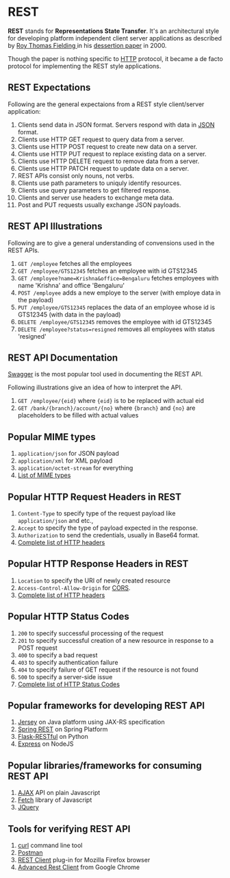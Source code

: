 # REST #

**REST** stands for **Representations State Transfer**. It's an architectural style for developing platform independent client server applications as described by [Roy Thomas Fielding ](https://en.wikipedia.org/wiki/Roy_Fielding) in his [dessertion paper](https://www.ics.uci.edu/~fielding/pubs/dissertation/rest_arch_style.htm) in 2000.

Though the paper is nothing specific to [HTTP](https://en.wikipedia.org/wiki/Hypertext_Transfer_Protocol) protocol, it became a de facto protocol for implementing the REST style applications. 

## REST Expectations ##

Following are the general expectaions from a REST style client/server application:

1. Clients send data in JSON format. Servers respond with data in [JSON](https://www.json.org/) format.
2. Clients use HTTP GET request to query data from a server.
3. Clients use HTTP POST request to create new data on a server.
4. Clients use HTTP PUT request to replace existing data on a server.
5. Clients use HTTP DELETE request to remove data from a server.
6. Clients use HTTP PATCH request to update data on a server.
7. REST APIs consist only nouns, not verbs.
8. Clients use path parameters to uniquly identify resources.
9. Clients use query parameters to get filtered response.
10. Clients and server use headers to exchange meta data.
11. Post and PUT requests usually exchange JSON payloads.

## REST API Illustrations ##

Following are to give a general understanding of convensions used in the REST APIs.

1. ``GET /employee`` fetches all the employees
2. ``GET /employee/GTS12345`` fetches an employee with id GTS12345
3. ``GET /employee?name=Krishna&office=Bengaluru`` fetches employees with name 'Krishna' and office 'Bengaluru'
4. ``POST /employee`` adds a new employe to the server (with employe data in the payload)
5. ``PUT /employee/GTS12345`` replaces the data of an employee whose id is GTS12345 (with data in the payload)
6. ``DELETE /employee/GTS12345`` removes the employee with id GTS12345
7. ``DELETE /employee?status=resigned`` removes all employees with status 'resigned'

## REST API Documentation ##

[Swagger](https://swagger.io/) is the most popular tool used in documenting the REST API. 

Following illustrations give an idea of how to interpret the API.

1. ``GET /employee/{eid}`` where ``{eid}`` is to be replaced with actual eid
2. ``GET /bank/{branch}/account/{no}`` where ``{branch}`` and ``{no}`` are placeholders to be filled with actual values

## Popular MIME types ##

1. ``application/json`` for JSON payload
2. ``application/xml`` for XML payload
3. ``application/octet-stream`` for everything
4. [List of MIME types](https://developer.mozilla.org/en-US/docs/Web/HTTP/Basics_of_HTTP/MIME_types/Complete_list_of_MIME_types) 

## Popular HTTP Request Headers in REST ##

1. ``Content-Type`` to specify type of the request payload like ``application/json`` and etc., 
2. ``Accept`` to specify the type of payload expected in the response.
3. ``Authorization`` to send the credentials, usually in Base64 format.
4. [Complete list of HTTP headers](https://developer.mozilla.org/en-US/docs/Web/HTTP/Headers)

## Popular HTTP Response Headers in REST ##
1. ``Location`` to specify the URI of newly created resource
2. ``Access-Control-Allow-Origin`` for [CORS](https://developer.mozilla.org/en-US/docs/Web/HTTP/CORS).
3. [Complete list of HTTP headers](https://developer.mozilla.org/en-US/docs/Web/HTTP/Headers)

## Popular HTTP Status Codes ##
1. ``200`` to specify successful processing of the request
2. ``201`` to specify successful creation of a new resource in response to a POST request
3. ``400`` to specify a bad request
4. ``403`` to specify authentication failure
5. ``404`` to specify failure of GET request if the resource is not found
6. ``500`` to specify a server-side issue
7. [Complete list of HTTP Status Codes](https://developer.mozilla.org/en-US/docs/Web/HTTP/Status)

## Popular frameworks for developing REST API ##
1. [Jersey](https://jersey.github.io/) on Java platform using JAX-RS specification
2. [Spring REST](https://spring.io/guides/gs/rest-service/) on Spring Platform
3. [Flask-RESTful](https://flask-restful.readthedocs.io/en/latest/) on Python
4. [Express](https://expressjs.com/) on NodeJS

## Popular libraries/frameworks for consuming REST API ##
1. [AJAX](https://developer.mozilla.org/en-US/docs/Web/Guide/AJAX/Getting_Started) API on plain Javascript
2. [Fetch](https://developer.mozilla.org/en-US/docs/Web/API/Fetch_API) library of Javascript
3. [JQuery](https://api.jquery.com/jquery.ajax/)

## Tools for verifying REST API ##
1. [curl](https://curl.haxx.se/) command line tool
2. [Postman](https://www.getpostman.com/)
3. [REST Client](https://addons.mozilla.org/en-US/firefox/addon/restclient/) plug-in for Mozilla Firefox browser
4. [Advanced Rest Client](https://chrome.google.com/webstore/detail/advanced-rest-client/hgmloofddffdnphfgcellkdfbfbjeloo) from Google Chrome 
